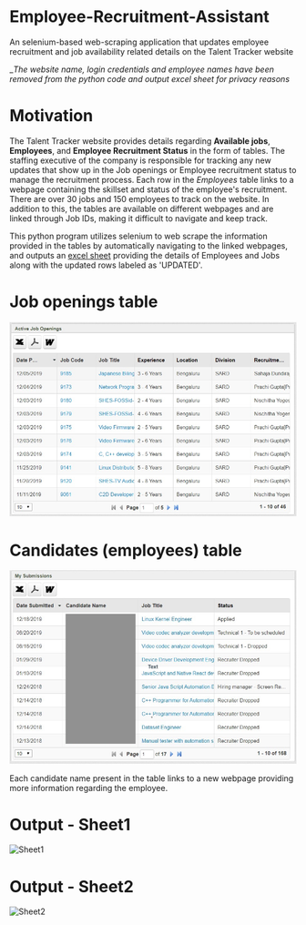 # Employee-Recruitment-Assistant
An selenium-based web-scraping application that updates employee recruitment and job availability related details on the Talent Tracker website

__The website name, login credentials and employee names have been removed from the python code and output excel sheet for privacy reasons_

# Motivation
The Talent Tracker website provides details regarding __Available jobs__, __Employees__, and __Employee Recruitment Status__ in the form of tables. The staffing executive of the company is responsible for tracking any new updates that show up in the Job openings or Employee recruitment status to manage the recruitment process. Each row in the _Employees_ table links to a webpage containing the skillset and status of the employee's recruitment. There are over 30 jobs and 150 employees to track on the website. In addition to this, the tables are available on different webpages and are linked through Job IDs, making it difficult to navigate and keep track.


This python program utilizes selenium to web scrape the information provided in the tables by automatically navigating to the linked webpages, and outputs an [excel sheet](Recruitment-Info.xls) providing the details of Employees and Jobs along with the updated rows labeled as 'UPDATED'. 

# Job openings table
![Job openings table](/Images/Jobs.jpeg)

# Candidates (employees) table
![Candidates table](/Images/Candidates.jpeg)


Each candidate name present in the table links to a new webpage providing more information regarding the employee.

# Output - Sheet1
![Sheet1](/Images/Sheet1)

# Output - Sheet2
![Sheet2](/Images/Sheet2)
